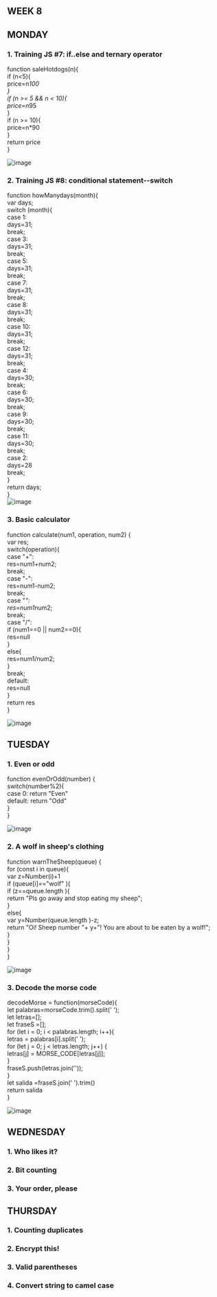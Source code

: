 ## WEEK 8

## MONDAY
### 1. Training JS #7: if..else and ternary operator

function saleHotdogs(n){ <br>
    if (n<5){<br>
    price=n*100 <br>
    } <br>
    if (n >= 5 && n < 10){ <br>
        price=n*95 <br>
    } <br>
    if (n >= 10){ <br>
        price=n*90 <br>
    }<br>
    return price <br>
} <br>

![image](https://github.com/faviola14/core-code-readme/assets/98840536/ef7612b9-7d7c-4ee8-a313-6a77dd0022de)


### 2. Training JS #8: conditional statement--switch

function howManydays(month){ <br>
    var days; <br>
    switch (month){ <br>
        case 1: <br>
            days=31; <br>
            break; <br>
        case 3: <br>
            days=31; <br>
            break; <br>
        case 5: <br>
            days=31; <br>
            break; <br>
        case 7: <br>
            days=31; <br>
            break; <br>
        case 8: <br>
            days=31; <br>
            break; <br>
        case 10: <br>
            days=31; <br>
            break; <br>
        case 12: <br>
            days=31; <br>
            break; <br>
        case 4: <br>
            days=30; <br>
            break; <br>
        case 6: <br>
            days=30; <br>
            break; <br>
        case 9: <br>
            days=30; <br>
            break; <br>
        case 11: <br>
            days=30; <br>
            break; <br>
        case 2: <br>
            days=28 <br>
            break; <br>
    } <br>
    return days; <br>
} <br>
![image](https://github.com/faviola14/core-code-readme/assets/98840536/c881364d-11ca-46f1-9e5e-6bb30dc98ef0)

### 3. Basic calculator

function calculate(num1, operation, num2) { <br>
    var res; <br>
    switch(operation){ <br>
        case "+": <br>
            res=num1+num2; <br>
            break; <br>
        case "-": <br>
            res=num1-num2; <br>
            break; <br>
        case "*": <br>
            res=num1*num2; <br>
            break; <br>
        case "/": <br>
            if (num1==0 || num2==0){ <br>
                res=null <br>
            } <br>
            else{ <br>
                res=num1/num2; <br>
            } <br>
            break; <br>
        default: <br>
            res=null <br>
    } <br>
    return res <br>
} <br>

![image](https://github.com/faviola14/core-code-readme/assets/98840536/63745972-00a7-4547-897a-e602f947a2b1)


## TUESDAY
### 1. Even or odd

function evenOrOdd(number) { <br>
    switch(number%2){ <br>
        case 0: return "Even" <br>
        default: return "Odd" <br>
        } <br>
} <br>

![image](https://github.com/faviola14/core-code-readme/assets/98840536/2bf40bbe-239b-433b-94ac-f1cfec237bf0)


### 2. A wolf in sheep's clothing

function warnTheSheep(queue) { <br>
    for (const i in queue){ <br>
        var z=Number(i)+1 <br>
        if (queue[i]=="wolf" ){ <br>
            if (z==queue.length  ){ <br>
                return "Pls go away and stop eating my sheep"; <br>
            } <br>
            else{ <br>
                var y=Number(queue.length )-z; <br>
            return "Oi! Sheep number "+ y+"! You are about to be eaten by a wolf!"; <br>
            } <br>
        } <br>
    } <br>
} <br>

![image](https://github.com/faviola14/core-code-readme/assets/98840536/e74d6035-af2e-4cf2-ac96-7afa5f5b39d1)

### 3. Decode the morse code

decodeMorse = function(morseCode){ <br>
    let palabras=morseCode.trim().split('   '); <br>
    let letras=[]; <br>
    let fraseS =[]; <br>
    for (let i = 0; i < palabras.length; i++){ <br>
        letras = palabras[i].split(' '); <br>
        for (let j = 0; j < letras.length; j++) { <br>
            letras[j] = MORSE_CODE[letras[j]]; <br>
        } <br>
    fraseS.push(letras.join('')); <br>
    } <br>
    let salida =fraseS.join(' ').trim() <br>
    return salida <br>
} <br>

![image](https://github.com/faviola14/core-code-readme/assets/98840536/3b9816fd-a5e3-4a78-909f-0d8a7f641a57)


## WEDNESDAY
### 1. Who likes it?
### 2. Bit counting
### 3. Your order, please
## THURSDAY
### 1. Counting duplicates
### 2. Encrypt this!
### 3. Valid parentheses
### 4. Convert string to camel case
